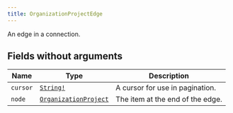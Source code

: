 ```yaml
---
title: OrganizationProjectEdge
---
```


An edge in a connection.

## Fields without arguments

| Name | Type | Description |
|------|------|-------------|
| `cursor` | [`String!`](../scalar/string.md) | A cursor for use in pagination. |
| `node` | [`OrganizationProject`](../object/organizationproject.md) | The item at the end of the edge. |

